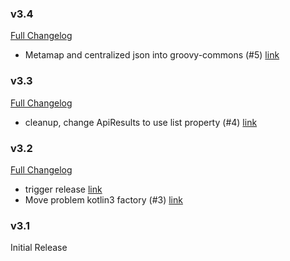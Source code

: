 ### v3.4

[Full Changelog](https://github.com/yakworks/commons/compare/v3.3...v3.4)
- Metamap and centralized json into groovy-commons (#5) [link](https://github.com/yakworks/commons/commit/d6a5e92dca4a4d96f8310fc03366504d71fd20dc)

### v3.3

[Full Changelog](https://github.com/yakworks/commons/compare/v3.2...v3.3)
- cleanup, change ApiResults to use list property (#4) [link](https://github.com/yakworks/commons/commit/e1ad2fc43b4b86f409b565adb55751c7a5d1bb89)

### v3.2

[Full Changelog](https://github.com/yakworks/commons/compare/v3.1...v3.2)
- trigger release [link](https://github.com/yakworks/commons/commit/632d808643fb220a2f4e8e38a2d002e78cda0fd3)
- Move problem kotlin3 factory (#3) [link](https://github.com/yakworks/commons/commit/59910d3bbd7e46055e22090cb52ecd00fe272296)

### v3.1

Initial Release
